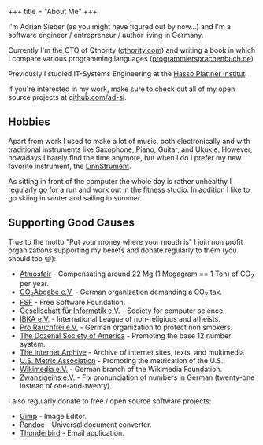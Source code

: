 +++
title = "About Me"
+++

I'm Adrian Sieber (as you might have figured out by now…)
and I'm a software engineer / entrepreneur / author living in Germany.

Currently I'm the CTO of Qthority ([qthority.com])
and writing a book in which I compare various programming languages
([programmiersprachenbuch.de])

Previously I studied IT-Systems Engineering
at the [Hasso Plattner Institut][hpi].

If you're interested in my work, make sure to check out all of my
open source projects at [github.com/ad-si].

[qthority.com]: https://qthority.com
[programmiersprachenbuch.de]: http://programmiersprachenbuch.de
[hpi]: https://hpi.de
[github.com/ad-si]: https://github.com/ad-si


## Hobbies

Apart from work I used to make a lot of music, both electronically
and with traditional instruments like Saxophone, Piano, Guitar, and Ukukle.
However, nowadays I barely find the time anymore, but when I do
I prefer my new favorite instrument, the [LinnStrument].

As sitting in front of the computer the whole day is rather unhealthy
I regularly go for a run and work out in the fitness studio.
In addition I like to go skiing in winter and sailing in summer.

[LinnStrument]: http://rogerlinndesign.com/linnstrument.html


## Supporting Good Causes

True to the motto "Put your money where your mouth is" I join
non profit organizations supporting my beliefs
and donate regularly to them (you should too 😉):

- [Atmosfair] -
    Compensating around 22 Mg (1 Megagram == 1 Ton) of CO<sub>2</sub> per year.
- [CO<sub>2</sub>Abgabe e.V.][CO2Abgabe] -
    German organization demanding a CO<sub>2</sub> tax.
- [FSF] - Free Software Foundation.
- [Gesellschaft für Informatik e.V.] - Society for computer science.
- [IBKA e.V.] - International League of non-religious and atheists.
- [Pro Rauchfrei e.V.] - German organization to protect non smokers.
- [The Dozenal Society of America] - Promoting the base 12 number system.
- [The Internet Archive] - Archive of internet sites, texts, and multimedia
- [U.S. Metric Association] - Promoting the metrication of the U.S.
- [Wikimedia e.V.] - German branch of the Wikimedia Foundation.
- [Zwanzigeins e.V.] - Fix pronunciation of numbers in German
    (twenty-one instead of one-and-twenty).

[Atmosfair]: https://atmosfair.de
[CO2Abgabe]: https://co2abgabe.de
[FSF]: https://fsf.org
[Gesellschaft für Informatik e.V.]: https://gi.de
[IBKA e.V.]: https://www.ibka.org
[Pro Rauchfrei e.V.]: https://www.pro-rauchfrei.de
[The Dozenal Society of America]: http://dozenal.org
[The Internet Archive]: https://archive.org
[U.S. Metric Association]: http://www.us-metric.org
[Wikimedia e.V.]: https://wikimedia.de
[Zwanzigeins e.V.]: https://zwanzigeins.jetzt


I also regularly donate to free / open source software projects:

- [Gimp] - Image Editor.
- [Pandoc] - Universal document converter.
- [Thunderbird] - Email application.

[Gimp]: https://www.gimp.org
[Pandoc]: https://pandoc.org
[Thunderbird]: https://www.thunderbird.net
